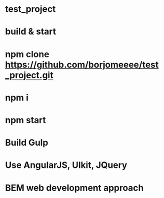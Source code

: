# test_project
# build & start
# npm clone https://github.com/borjomeeee/test_project.git
# npm i
# npm start
# 
# Build Gulp
# Use AngularJS, UIkit, JQuery
# 
# BEM web development approach
